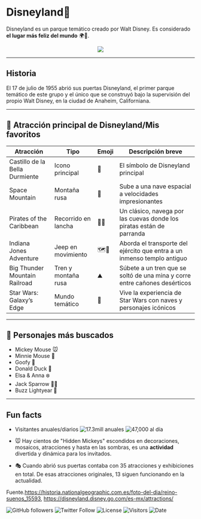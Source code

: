 # Disneyland🏰
Disneyland es un parque temático creado por Walt Disney. Es considerado **el lugar más feliz del mundo** 🌍💫.

<p align="center">
  <img src="https://cdn1.parksmedia.wdprapps.disney.com/resize/mwImage/1/1349/464/75/dam/disneyland/attractions/disneyland/sleeping-beauty-castle-walkthrough/sleeping-beauty-castle-exterior-16x9.jpg?1750971416689"/>
</p>

---

## Historia
El 17 de julio de 1955 abrió sus puertas Disneyland, el primer parque temático de este grupo y el único que se construyó bajo la supervisión del propio Walt Disney, en la ciudad de Anaheim, Californiana.

---

  ## 🎡 Atracción principal de Disneyland/Mis favoritos

| Atracción                    | Tipo            | Emoji | Descripción breve |
|-------------------------------|-----------------|-------|------------------|
|  Castillo de la Bella Durmiente | Icono principal | 🏰    | El símbolo de Disneyland principal |
|  Space Mountain             | Montaña rusa    | 🚀    | Sube a una nave espacial a velocidades impresionantes  |
|  Pirates of the Caribbean      | Recorrido en lancha        |  🏴‍☠️   | Un clásico, navega por las cuevas donde los piratas están de parranda |
|  Indiana Jones Adventure              | Jeep en movimiento   | 🗺️🌴    | Aborda el transporte del ejército que entra a un inmenso templo antiguo  |
|  Big Thunder Mountain Railroad              | Tren y montaña rusa  |  ⛰️   | Súbete a un tren que se soltó de una mina y corre entre cañones desérticos  |
|  Star Wars: Galaxy’s Edge   | Mundo temático  | 🌌    | Vive la experiencia de Star Wars con naves y personajes icónicos  |


---

## 🧚 Personajes más buscados 
- Mickey Mouse 🐭  
- Minnie Mouse 🎀  
- Goofy 🐶  
- Donald Duck 🦆  
- Elsa & Anna ❄️  
- Jack Sparrow 🏴‍☠️  
- Buzz Lightyear 🚀  

---


## Fun facts

- Visitantes anuales/diarios
    ![17.3mill anuales](https://img.shields.io/badge/Anual-17.3mill-blue)
    ![47,000 al día](https://img.shields.io/badge/Diarios-47k-green)
  
- 🐭 Hay cientos de "Hidden Mickeys" escondidos en decoraciones, mosaicos, atracciones y hasta en las sombras, es una **actividad** divertida y dinámica para los invitados.
- 🎭 Cuando abrió sus puertas contaba con 35 atracciones y exhibiciones en total. De esas atracciones originales, 13 siguen funcionando en la actualidad.


Fuente.https://historia.nationalgeographic.com.es/foto-del-dia/reino-suenos_15593, https://disneyland.disney.go.com/es-mx/attractions/

![GitHub followers](https://img.shields.io/github/followers/priscilacervantes25?style=social)
![Twitter Follow](https://img.shields.io/twitter/follow/priscilacervantes25?style=social)
![License](https://img.shields.io/badge/license-MIT-green)
![Visitors](https://visitor-badge.laobi.icu/badge?page_id=priscilacervantes25.repo)
![Date](https://img.shields.io/date/1669305600)


